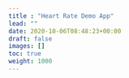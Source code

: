 ```yaml
---
title : "Heart Rate Demo App"
lead: ""
date: 2020-10-06T08:48:23+00:00
draft: false
images: []
toc: true
weight: 1000
---
```


